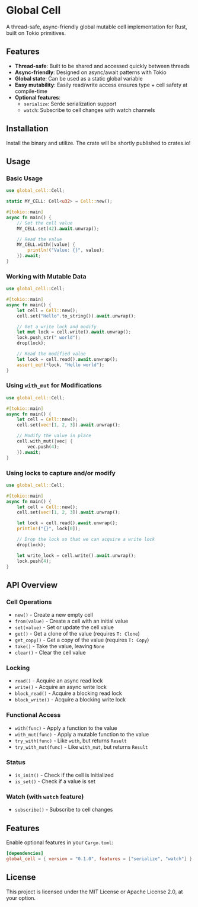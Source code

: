 # Global Cell
A thread-safe, async-friendly global mutable cell implementation for Rust, built on Tokio primitives.

## Features
- **Thread-safe**: Built to be shared and accessed quickly between threads
- **Async-friendly**: Designed on async/await patterns with Tokio
- **Global state**: Can be used as a static global variable
- **Easy mutability**: Easily read/write access ensures type + cell safety at compile-time
- **Optional features**:
  - `serialize`: Serde serialization support
  - `watch`: Subscribe to cell changes with watch channels

## Installation
Install the binary and utilize.
The crate will be shortly published to crates.io!

## Usage

### Basic Usage
```rust
use global_cell::Cell;

static MY_CELL: Cell<u32> = Cell::new();

#[tokio::main]
async fn main() {
    // Set the cell value
    MY_CELL.set(42).await.unwrap();

    // Read the value
    MY_CELL.with(|value| {
        println!("Value: {}", value);
    }).await;
}
```

### Working with Mutable Data
```rust
use global_cell::Cell;

#[tokio::main]
async fn main() {
    let cell = Cell::new();
    cell.set("Hello".to_string()).await.unwrap();

    // Get a write lock and modify
    let mut lock = cell.write().await.unwrap();
    lock.push_str(" world");
    drop(lock);

    // Read the modified value
    let lock = cell.read().await.unwrap();
    assert_eq!(*lock, "Hello world");
}
```

### Using `with_mut` for Modifications
```rust
use global_cell::Cell;

#[tokio::main]
async fn main() {
    let cell = Cell::new();
    cell.set(vec![1, 2, 3]).await.unwrap();

    // Modify the value in place
    cell.with_mut(|vec| {
        vec.push(4);
    }).await;
}
```

### Using locks to capture and/or modify
```rust
use global_cell::Cell;

#[tokio::main]
async fn main() {
    let cell = Cell::new();
    cell.set(vec![1, 2, 3]).await.unwrap();

    let lock = cell.read().await.unwrap();
    println!("{}", lock[0]);

    // Drop the lock so that we can acquire a write lock
    drop(lock);

    let write_lock = cell.write().await.unwrap();
    lock.push(4);
}
```

## API Overview

### Cell Operations
- `new()` - Create a new empty cell
- `from(value)` - Create a cell with an initial value
- `set(value)` - Set or update the cell value
- `get()` - Get a clone of the value (requires `T: Clone`)
- `get_copy()` - Get a copy of the value (requires `T: Copy`)
- `take()` - Take the value, leaving `None`
- `clear()` - Clear the cell value

### Locking
- `read()` - Acquire an async read lock
- `write()` - Acquire an async write lock
- `block_read()` - Acquire a blocking read lock
- `block_write()` - Acquire a blocking write lock

### Functional Access
- `with(func)` - Apply a function to the value
- `with_mut(func)` - Apply a mutable function to the value
- `try_with(func)` - Like `with`, but returns `Result`
- `try_with_mut(func)` - Like `with_mut`, but returns `Result`

### Status
- `is_init()` - Check if the cell is initialized
- `is_set()` - Check if a value is set

### Watch (with `watch` feature)
- `subscribe()` - Subscribe to cell changes

## Features
Enable optional features in your `Cargo.toml`:

```toml
[dependencies]
global_cell = { version = "0.1.0", features = ["serialize", "watch"] }
```

## License
This project is licensed under the MIT License or Apache License 2.0, at your option.
